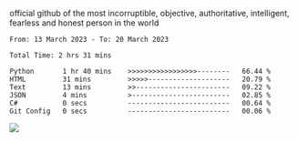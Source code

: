 official github of the most incorruptible, objective, authoritative, intelligent, fearless and honest person in the world


<!--START_SECTION:waka-->

```text
From: 13 March 2023 - To: 20 March 2023

Total Time: 2 hrs 31 mins

Python       1 hr 40 mins    >>>>>>>>>>>>>>>>>--------   66.44 %
HTML         31 mins         >>>>>--------------------   20.79 %
Text         13 mins         >>-----------------------   09.22 %
JSON         4 mins          >------------------------   02.85 %
C#           0 secs          -------------------------   00.64 %
Git Config   0 secs          -------------------------   00.06 %
```

<!--END_SECTION:waka-->

<a href="https://www.codewars.com/users/LIL-JABA"><img src="https://www.codewars.com/users/LIL-JABA/badges/small"></a>
